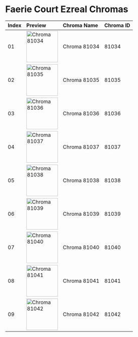 # Faerie Court Ezreal Chromas

| Index | Preview | Chroma Name | Chroma ID |
|:---|:---|:---|:---|
| 01 | <img src='https://raw.communitydragon.org/latest/plugins/rcp-be-lol-game-data/global/default/v1/champion-chroma-images/81/81034.png' alt='Chroma 81034' width='100'> | Chroma 81034 | 81034 |
| 02 | <img src='https://raw.communitydragon.org/latest/plugins/rcp-be-lol-game-data/global/default/v1/champion-chroma-images/81/81035.png' alt='Chroma 81035' width='100'> | Chroma 81035 | 81035 |
| 03 | <img src='https://raw.communitydragon.org/latest/plugins/rcp-be-lol-game-data/global/default/v1/champion-chroma-images/81/81036.png' alt='Chroma 81036' width='100'> | Chroma 81036 | 81036 |
| 04 | <img src='https://raw.communitydragon.org/latest/plugins/rcp-be-lol-game-data/global/default/v1/champion-chroma-images/81/81037.png' alt='Chroma 81037' width='100'> | Chroma 81037 | 81037 |
| 05 | <img src='https://raw.communitydragon.org/latest/plugins/rcp-be-lol-game-data/global/default/v1/champion-chroma-images/81/81038.png' alt='Chroma 81038' width='100'> | Chroma 81038 | 81038 |
| 06 | <img src='https://raw.communitydragon.org/latest/plugins/rcp-be-lol-game-data/global/default/v1/champion-chroma-images/81/81039.png' alt='Chroma 81039' width='100'> | Chroma 81039 | 81039 |
| 07 | <img src='https://raw.communitydragon.org/latest/plugins/rcp-be-lol-game-data/global/default/v1/champion-chroma-images/81/81040.png' alt='Chroma 81040' width='100'> | Chroma 81040 | 81040 |
| 08 | <img src='https://raw.communitydragon.org/latest/plugins/rcp-be-lol-game-data/global/default/v1/champion-chroma-images/81/81041.png' alt='Chroma 81041' width='100'> | Chroma 81041 | 81041 |
| 09 | <img src='https://raw.communitydragon.org/latest/plugins/rcp-be-lol-game-data/global/default/v1/champion-chroma-images/81/81042.png' alt='Chroma 81042' width='100'> | Chroma 81042 | 81042 |
